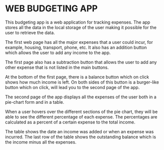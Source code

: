 # WEB BUDGETING APP
This budgeting app is a web application for tracking expenses. The app stores all the data in the local storage of the user making it possible for the user to retrieve the data.

The first web page has all the major expenses that a user could incur, for example, housing, transport, phone, etc. It also has an addition button which allows the user to add any income to the app.

The first page also has a subtraction button that allows the user to add any other expense that is not listed in the main buttons.

At the bottom of the first page, there is a balance button which on click shows how much income is left. On both sides of this button is a burger-like button which on click, will lead you to the second page of the app.

The second page of the app displays all the expenses of the user both in a pie-chart form and in a table.

When a user hovers over the different sections of the pie chart, they will be able to see the different percentage of each expense. The percentages are calculated as a percent of a certain expense to the total income.

The table shows the date an income was added or when an expense was incurred. The last row of the table shows the outstanding balance which is the income minus all the expenses.

